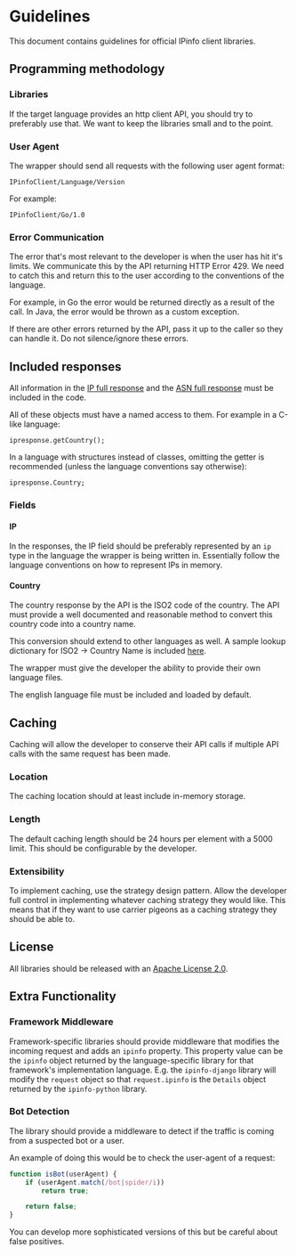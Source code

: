 # Guidelines

This document contains guidelines for official IPinfo client libraries.

## Programming methodology

### Libraries

If the target language provides an http client API, you should try to preferably use that. We want to keep the libraries small and to the point.

### User Agent

The wrapper should send all requests with the following user agent format:

```
IPinfoClient/Language/Version
```

For example:

```
IPinfoClient/Go/1.0
```

### Error Communication

The error that's most relevant to the developer is when the user has hit it's limits. We communicate this by the API returning HTTP Error 429. We need to catch this and return this to the user according to the conventions of the language.

For example, in Go the error would be returned directly as a result of the call. In Java, the error would be thrown as a custom exception.

If there are other errors returned by the API, pass it up to the caller so they can handle it. Do not silence/ignore these errors.

## Included responses

All information in the [IP full response](https://ipinfo.io/developers/responses#full-response) and the [ASN full response](https://ipinfo.io/developers/asn) must be included in the code.

All of these objects must have a named access to them. For example in a C-like language:

`ipresponse.getCountry();`

In a language with structures instead of classes, omitting the getter is recommended (unless the language conventions say otherwise):

`ipresponse.Country;`

### Fields

#### IP

In the responses, the IP field should be preferably represented by an `ip` type in the language the wrapper is being written in. Essentially follow the language conventions on how to represent IPs in memory.

#### Country

The country response by the API is the ISO2 code of the country. The API must provide a well documented and reasonable method to convert this country code into a country name.

This conversion should extend to other languages as well. A sample lookup dictionary for ISO2 -> Country Name is included [here](en_US.json).

The wrapper must give the developer the ability to provide their own language files.

The english language file must be included and loaded by default.

## Caching

Caching will allow the developer to conserve their API calls if multiple API calls with the same request has been made.

### Location

The caching location should at least include in-memory storage.

### Length

The default caching length should be 24 hours per element with a 5000 limit. This should be configurable by the developer.

### Extensibility

To implement caching, use the strategy design pattern. Allow the developer full control in implementing whatever caching strategy they would like. This means that if they want to use carrier pigeons as a caching strategy they should be able to.

## License

All libraries should be released with an [Apache License 2.0](https://choosealicense.com/licenses/apache-2.0/).

## Extra Functionality

### Framework Middleware

Framework-specific libraries should provide middleware that modifies the incoming request and adds an `ipinfo` property. This property value can be the `ipinfo` object returned by the language-specific library for that framework's implementation language. E.g. the `ipinfo-django` library will modify the `request` object so that `request.ipinfo` is the `Details` object returned by the `ipinfo-python` library.

### Bot Detection

The library should provide a middleware to detect if the traffic is coming from a suspected bot or a user.

An example of doing this would be to check the user-agent of a request:

```js
function isBot(userAgent) {
    if (userAgent.match(/bot|spider/i))
        return true;

    return false;
}
```

You can develop more sophisticated versions of this but be careful about false positives.
